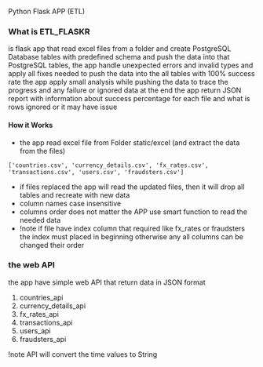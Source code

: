 Python Flask APP (ETL)

### What is ETL_FLASKR
is flask app that read excel files from a folder and create PostgreSQL Database tables
with predefined schema and push the data into that PostgreSQL tables, the app handle unexpected errors
and invalid types and apply all fixes needed to push the data into the all tables with 100% success rate
the app apply small analysis while pushing the data to trace the progress and any failure or ignored data
at the end the app return JSON report with information about success percentage for each file and what is
rows ignored or it may have issue


#### How it Works

* the app read excel file from Folder static/excel (and extract the data from the files)
```
['countries.csv', 'currency_details.csv', 'fx_rates.csv', 'transactions.csv', 'users.csv', 'fraudsters.csv']
```
* if files replaced the app will read the updated files, then it will drop all tables and recreate with new data
* column names case insensitive
* columns order does not matter the APP use smart function to read the needed data
* !note if file have index column that required like  fx_rates or fraudsters the index must placed in beginning
otherwise any all columns can be changed their order

### the web API

the app have simple web API that return data in JSON format

1. countries_api
2. currency_details_api
3. fx_rates_api
4. transactions_api
5. users_api
6. fraudsters_api

!note API will convert the time values to String  
